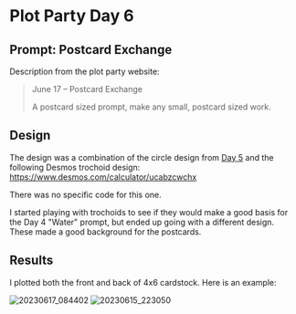 # Plot Party Day 6

## Prompt: Postcard Exchange
Description from the plot party website:
> June 17 – Postcard Exchange
>
> A postcard sized prompt, make any small, postcard sized work.

## Design

The design was a combination of the circle design from [Day 5](../day5/README.md) and the following
Desmos trochoid design: https://www.desmos.com/calculator/ucabzcwchx

There was no specific code for this one.

I started playing with trochoids to see if they would make a good basis for the Day 4 "Water" prompt, but
ended up going with a different design. These made a good background for the postcards.

## Results

I plotted both the front and back of 4x6 cardstock. Here is an example:

![20230617_084402](https://github.com/aldernero/plotparty-june2023/assets/96601789/6af9ae77-9b98-4df3-a93b-6f57cc459202)
![20230615_223050](https://github.com/aldernero/plotparty-june2023/assets/96601789/65c44cc2-d70a-4254-9266-69baf5589f84)
